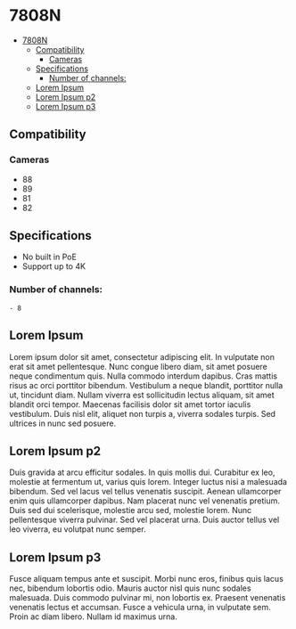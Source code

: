 # 7808N 
- [7808N](#7808n)
  - [Compatibility](#compatibility)
    - [Cameras](#cameras)
  - [Specifications](#specifications)
    - [Number of channels:](#number-of-channels)
  - [Lorem Ipsum](#lorem-ipsum)
  - [Lorem Ipsum p2](#lorem-ipsum-p2)
  - [Lorem Ipsum p3](#lorem-ipsum-p3)


## Compatibility 

### Cameras 

- 88 
- 89 
- 81 
- 82 

## Specifications 

- No built in PoE 
- Support up to 4K 

### Number of channels: 
    - 8 

## Lorem Ipsum 

Lorem ipsum dolor sit amet, consectetur adipiscing elit. In vulputate non erat sit amet pellentesque. Nunc congue libero diam, sit amet posuere neque condimentum quis. Nulla commodo interdum dapibus. Cras mattis risus ac orci porttitor bibendum. Vestibulum a neque blandit, porttitor nulla ut, tincidunt diam. Nullam viverra est sollicitudin lectus aliquam, sit amet blandit orci tempor. Maecenas facilisis dolor sit amet tortor iaculis vestibulum. Duis nisl elit, aliquet non turpis a, viverra sodales turpis. Sed ultrices in nunc sed posuere. 

## Lorem Ipsum p2 

Duis gravida at arcu efficitur sodales. In quis mollis dui. Curabitur ex leo, molestie at fermentum ut, varius quis lorem. Integer luctus nisi a malesuada bibendum. Sed vel lacus vel tellus venenatis suscipit. Aenean ullamcorper enim quis ullamcorper dapibus. Nam placerat nunc vel venenatis pretium. Duis sed dui scelerisque, molestie arcu sed, molestie lorem. Nunc pellentesque viverra pulvinar. Sed vel placerat urna. Duis auctor tellus vel leo viverra, eu volutpat nunc semper. 

## Lorem Ipsum p3 

Fusce aliquam tempus ante et suscipit. Morbi nunc eros, finibus quis lacus nec, bibendum lobortis odio. Mauris auctor nisl quis nunc sodales malesuada. Duis commodo pulvinar mi, non lobortis ex. Praesent venenatis venenatis lectus et accumsan. Fusce a vehicula urna, in vulputate sem. Proin ac diam libero. Nullam id maximus urna.


